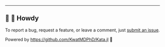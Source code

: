 ---

## 👋 🤠 Howdy

To report a bug, request a feature, or leave a comment, just [submit an issue](https://github.com/KwatMDPhD/BioLab.jl/issues/new/choose).

Powered by https://github.com/KwatMDPhD/Kata.jl 🌝
